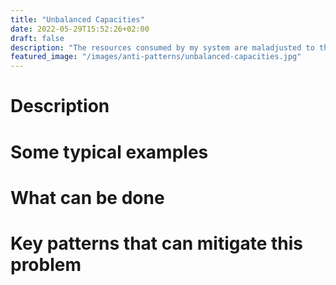 ```yaml
---
title: "Unbalanced Capacities"
date: 2022-05-29T15:52:26+02:00
draft: false
description: "The resources consumed by my system are maladjusted to the tasks to be performed"
featured_image: "/images/anti-patterns/unbalanced-capacities.jpg"
---
```


# Description

# Some typical examples

# What can be done

# Key patterns that can mitigate this problem